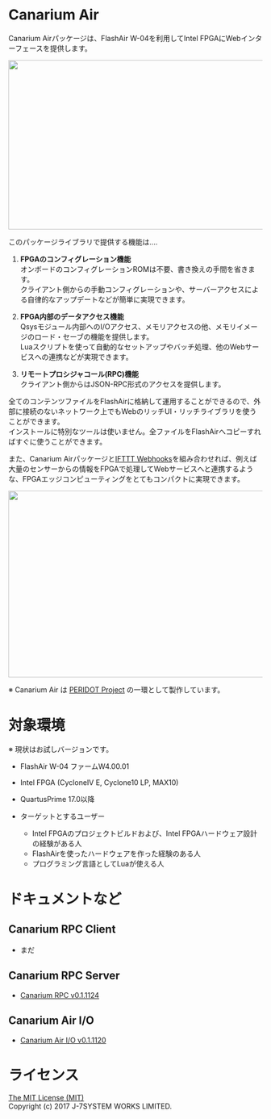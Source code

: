 Canarium Air
============

Canarium Airパッケージは、FlashAir W-04を利用してIntel FPGAにWebインターフェースを提供します。  

<img src="https://raw.githubusercontent.com/osafune/canarium_air/master/img/canarium_summary.png" width="750" height="336">

このパッケージライブラリで提供する機能は‥‥
1. **FPGAのコンフィグレーション機能**  
オンボードのコンフィグレーションROMは不要、書き換えの手間を省きます。  
クライアント側からの手動コンフィグレーションや、サーバーアクセスによる自律的なアップデートなどが簡単に実現できます。  

2. **FPGA内部のデータアクセス機能**  
Qsysモジュール内部へのI/Oアクセス、メモリアクセスの他、メモリイメージのロード・セーブの機能を提供します。  
Luaスクリプトを使って自動的なセットアップやバッチ処理、他のWebサービスへの連携などが実現できます。

3. **リモートプロシジャコール(RPC)機能**  
クライアント側からはJSON-RPC形式のアクセスを提供します。

全てのコンテンツファイルをFlashAirに格納して運用することができるので、外部に接続のないネットワーク上でもWebのリッチUI・リッチライブラリを使うことができます。  
インストールに特別なツールは使いません。全ファイルをFlashAirへコピーすればすぐに使うことができます。  


また、Canarium Airパッケージと[IFTTT Webhooks](https://ifttt.com/maker_webhooks)を組み合わせれば、例えば大量のセンサーからの情報をFPGAで処理してWebサービスへと連携するような、FPGAエッジコンピューティングをとてもコンパクトに実現できます。  

<img src="https://raw.githubusercontent.com/osafune/canarium_air/master/img/canarium_ifttt.png" width="750" height="370">

※ Canarium Air は [PERIDOT Project](https://github.com/osafune/peridot_newgen) の一環として製作しています。


対象環境
=======

※ 現状はお試しバージョンです。

- FlashAir W-04 ファームW4.00.01
- Intel FPGA (CycloneIV E, Cyclone10 LP, MAX10)
- QuartusPrime 17.0以降

- ターゲットとするユーザー
  - Intel FPGAのプロジェクトビルドおよび、Intel FPGAハードウェア設計の経験がある人
  - FlashAirを使ったハードウェアを作った経験のある人
  - プログラミング言語としてLuaが使える人


ドキュメントなど
===============

Canarium RPC Client
-------------------

- まだ

Canarium RPC Server
-------------------

- [Canarium RPC v0.1.1124](canarium_rpc_doc.md)


Canarium Air I/O
----------------

- [Canarium Air I/O v0.1.1120](canarium_air_doc.md)


ライセンス
=========

[The MIT License (MIT)](https://opensource.org/licenses/MIT)  
Copyright (c) 2017 J-7SYSTEM WORKS LIMITED.
